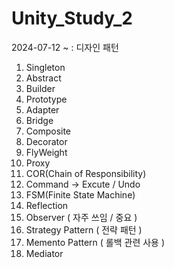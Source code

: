 # Unity_Study_2

2024-07-12 ~ : 디자인 패턴

1. Singleton
2. Abstract
3. Builder
4. Prototype
5. Adapter
6. Bridge
7. Composite
8. Decorator
9. FlyWeight
10. Proxy
11. COR(Chain of Responsibility)
12. Command -> Excute / Undo
13. FSM(Finite State Machine)
14. Reflection
15. Observer ( 자주 쓰임 / 중요 )
16. Strategy Pattern ( 전략 패턴 )
17. Memento Pattern ( 롤백 관련 사용 )
18. Mediator
